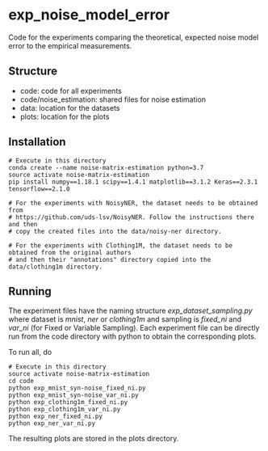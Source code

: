 # exp_noise_model_error

Code for the experiments comparing the theoretical, expected noise model error to the empirical measurements.

## Structure
* code: code for all experiments
* code/noise_estimation: shared files for noise estimation
* data: location for the datasets
* plots: location for the plots

## Installation
```
# Execute in this directory
conda create --name noise-matrix-estimation python=3.7
source activate noise-matrix-estimation
pip install numpy==1.18.1 scipy==1.4.1 matplotlib==3.1.2 Keras==2.3.1 tensorflow==2.1.0

# For the experiments with NoisyNER, the dataset needs to be obtained from
# https://github.com/uds-lsv/NoisyNER. Follow the instructions there and then
# copy the created files into the data/noisy-ner directory.

# For the experiments with Clothing1M, the dataset needs to be obtained from the original authors
# and then their "annotations" directory copied into the data/clothing1m directory.
``` 

## Running

The experiment files have the naming structure *exp_dataset_sampling.py* where dataset is *mnist*, *ner* or 
*clothing1m* and sampling is *fixed_ni* and *var_ni* (for Fixed or Variable Sampling). 
Each experiment file can be directly run from the code directory with python to obtain the corresponding plots. 

To run all, do

```
# Execute in this directory
source activate noise-matrix-estimation
cd code
python exp_mnist_syn-noise_fixed_ni.py
python exp_mnist_syn-noise_var_ni.py
python exp_clothing1m_fixed_ni.py
python exp_clothing1m_var_ni.py
python exp_ner_fixed_ni.py
python exp_ner_var_ni.py
```

The resulting plots are stored in the plots directory.
